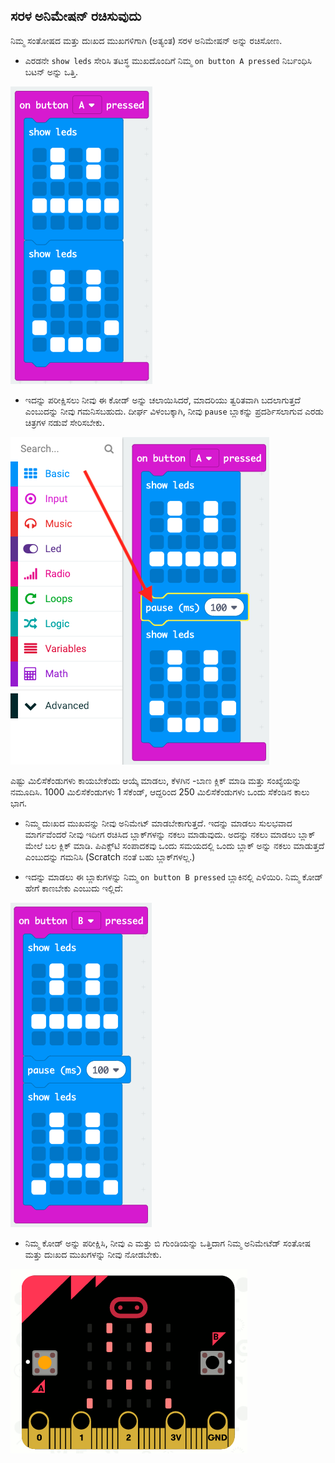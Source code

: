## ಸರಳ ಅನಿಮೇಷನ್ ರಚಿಸುವುದು

ನಿಮ್ಮ ಸಂತೋಷದ ಮತ್ತು ದುಃಖದ ಮುಖಗಳಿಗಾಗಿ (ಅತ್ಯಂತ) ಸರಳ ಅನಿಮೇಷನ್ ಅನ್ನು ರಚಿಸೋಣ.

+ ಎರಡನೇ `show leds` ಸೇರಿಸಿ ತಟಸ್ಥ ಮುಖದೊಂದಿಗೆ ನಿಮ್ಮ `on button A pressed` ನಿರ್ಬಂಧಿಸಿ ಬಟನ್ ಅನ್ನು ಒತ್ತಿ.

![ಸ್ಕ್ರೀನ್ ಶಾಟ್](images/badge-neutral.png)

+ ಇದನ್ನು ಪರೀಕ್ಷಿಸಲು ನೀವು ಈ ಕೋಡ್ ಅನ್ನು ಚಲಾಯಿಸಿದರೆ, ಮಾದರಿಯು ತ್ವರಿತವಾಗಿ ಬದಲಾಗುತ್ತದೆ ಎಂಬುದನ್ನು ನೀವು ಗಮನಿಸಬಹುದು. ದೀರ್ಘ ವಿಳಂಬಕ್ಕಾಗಿ, ನೀವು `pause` ಬ್ಲಾಕನ್ನು ಪ್ರದರ್ಶಿಸಲಾಗುವ ಎರಡು ಚಿತ್ರಗಳ ನಡುವೆ ಸೇರಿಸಬೇಕು.

![ಸ್ಕ್ರೀನ್ ಶಾಟ್](images/badge-pause.png)

ಎಷ್ಟು ಮಿಲಿಸೆಕೆಂಡುಗಳು ಕಾಯಬೇಕೆಂದು ಆಯ್ಕೆ ಮಾಡಲು, ಕೆಳಗಿನ -ಬಾಣ ಕ್ಲಿಕ್ ಮಾಡಿ ಮತ್ತು ಸಂಖ್ಯೆಯನ್ನು ನಮೂದಿಸಿ. 1000 ಮಿಲಿಸೆಕೆಂಡುಗಳು 1 ಸೆಕೆಂಡ್, ಆದ್ದರಿಂದ 250 ಮಿಲಿಸೆಕೆಂಡುಗಳು ಒಂದು ಸೆಕೆಂಡಿನ ಕಾಲು ಭಾಗ.

+ ನಿಮ್ಮ ದುಃಖದ ಮುಖವನ್ನು ನೀವು ಅನಿಮೇಟ್ ಮಾಡಬೇಕಾಗುತ್ತದೆ. ಇದನ್ನು ಮಾಡಲು ಸುಲಭವಾದ ಮಾರ್ಗವೆಂದರೆ ನೀವು ಇದೀಗ ರಚಿಸಿದ ಬ್ಲಾಕ್‌ಗಳನ್ನು ನಕಲು ಮಾಡುವುದು. ಅದನ್ನು ನಕಲು ಮಾಡಲು ಬ್ಲಾಕ್ ಮೇಲೆ ಬಲ ಕ್ಲಿಕ್ ಮಾಡಿ. ಪಿಎಕ್ಸ್‌ಟಿ ಸಂಪಾದಕವು ಒಂದು ಸಮಯದಲ್ಲಿ ಒಂದು ಬ್ಲಾಕ್ ಅನ್ನು ನಕಲು ಮಾಡುತ್ತದೆ ಎಂಬುದನ್ನು ಗಮನಿಸಿ (Scratch ನಂತೆ ಬಹು ಬ್ಲಾಕ್‌ಗಳಲ್ಲ.)

+ ಇದನ್ನು ಮಾಡಲು ಈ ಬ್ಲಾಕುಗಳನ್ನು ನಿಮ್ಮ `on button B pressed` ಬ್ಲಾಕಿನಲ್ಲಿ ಎಳಿಯಿರಿ. ನಿಮ್ಮ ಕೋಡ್ ಹೇಗೆ ಕಾಣಬೇಕು ಎಂಬುದು ಇಲ್ಲಿದೆ:

![ಸ್ಕ್ರೀನ್ ಶಾಟ್](images/badge-on-b-pressed.png)

+ ನಿಮ್ಮ ಕೋಡ್ ಅನ್ನು ಪರೀಕ್ಷಿಸಿ, ನೀವು ಎ ಮತ್ತು ಬಿ ಗುಂಡಿಯನ್ನು ಒತ್ತಿದಾಗ ನಿಮ್ಮ ಅನಿಮೇಟೆಡ್ ಸಂತೋಷ ಮತ್ತು ದುಃಖದ ಮುಖಗಳನ್ನು ನೀವು ನೋಡಬೇಕು.

![ಸ್ಕ್ರೀನ್ ಶಾಟ್](images/badge-final.gif)